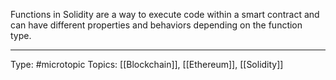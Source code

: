 Functions in Solidity are a way to execute code within a smart contract and can have different properties and behaviors depending on the function type.

___
Type: #microtopic 
Topics: [[Blockchain]], [[Ethereum]], [[Solidity]]

